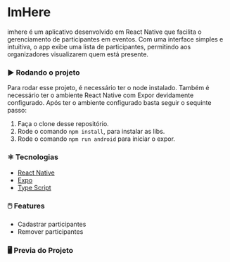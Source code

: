 # ImHere

imhere é um aplicativo desenvolvido em React Native que facilita o gerenciamento de participantes em eventos. Com uma interface simples e intuitiva, o app exibe uma lista de participantes, permitindo aos organizadores visualizarem quem está presente. 

### :arrow_forward: Rodando o projeto

Para rodar esse projeto, é necessário ter o node instalado. Também é necessário ter o ambiente React Native com Expor devidamente configurado. Após ter o ambiente configurado basta seguir o sequinte passo:


1. Faça o clone desse repositório.
2. Rode o comando `npm install`, para instalar as libs.
3. Rode o comando `npm run android` para iniciar o expor. 


### :atom_symbol: Tecnologias 
* [React Native](https://reactnative.dev/)
* [Expo](https://expo.dev/)
* [Type Script](https://www.typescriptlang.org/)

### :computer_mouse: Features
 
  * Cadastrar participantes 
  * Remover participantes


  ### :desktop_computer: Previa do Projeto
